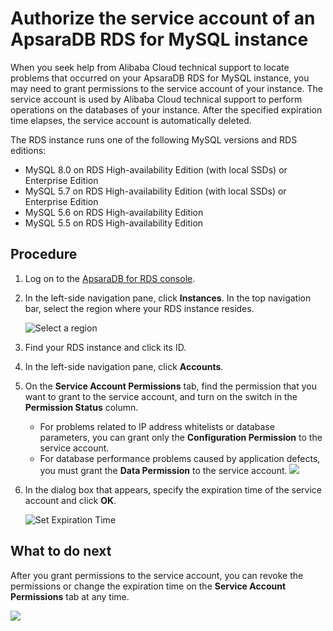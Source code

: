 # Authorize the service account of an ApsaraDB RDS for MySQL instance

When you seek help from Alibaba Cloud technical support to locate problems that occurred on your ApsaraDB RDS for MySQL instance, you may need to grant permissions to the service account of your instance. The service account is used by Alibaba Cloud technical support to perform operations on the databases of your instance. After the specified expiration time elapses, the service account is automatically deleted.

The RDS instance runs one of the following MySQL versions and RDS editions:

-   MySQL 8.0 on RDS High-availability Edition \(with local SSDs\) or Enterprise Edition
-   MySQL 5.7 on RDS High-availability Edition \(with local SSDs\) or Enterprise Edition
-   MySQL 5.6 on RDS High-availability Edition
-   MySQL 5.5 on RDS High-availability Edition

## Procedure

1.  Log on to the [ApsaraDB for RDS console](https://rds.console.aliyun.com/).

2.  In the left-side navigation pane, click **Instances**. In the top navigation bar, select the region where your RDS instance resides.

    ![Select a region](https://static-aliyun-doc.oss-cn-hangzhou.aliyuncs.com/assets/img/en-US/8651559951/p36543.png)

3.  Find your RDS instance and click its ID.

4.  In the left-side navigation pane, click **Accounts**.

5.  On the **Service Account Permissions** tab, find the permission that you want to grant to the service account, and turn on the switch in the **Permission Status** column.

    -   For problems related to IP address whitelists or database parameters, you can grant only the **Configuration Permission** to the service account.
    -   For database performance problems caused by application defects, you must grant the **Data Permission** to the service account.
    ![](https://static-aliyun-doc.oss-cn-hangzhou.aliyuncs.com/assets/img/en-US/5250359951/p4170.png)

6.  In the dialog box that appears, specify the expiration time of the service account and click **OK**.

    ![Set Expiration Time](https://static-aliyun-doc.oss-cn-hangzhou.aliyuncs.com/assets/img/en-US/5250359951/p4171.png)


## What to do next

After you grant permissions to the service account, you can revoke the permissions or change the expiration time on the **Service Account Permissions** tab at any time.

![](https://static-aliyun-doc.oss-cn-hangzhou.aliyuncs.com/assets/img/en-US/5250359951/p4172.png)

